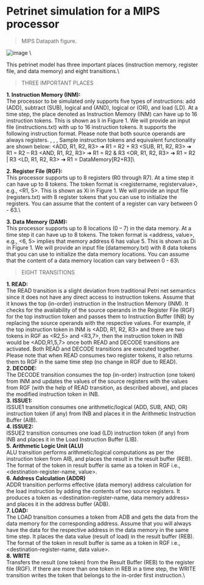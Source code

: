 # Petrinet simulation for a MIPS processor

> MIPS Datapath figure.

![image](https://user-images.githubusercontent.com/45356812/120899806-872ae600-c5ff-11eb-804c-603b28762798.png) \

This petrinet model has three important places (instruction memory, register file, and data memory) and eight transitions.\


> THREE IMPORTANT PLACES

**1. Instruction Memory (INM):**\
The processor to be simulated only supports five types of instructions: add (ADD), subtract (SUB), logical 
and (AND), logical or (OR), and load (LD). At a time step, the place denoted as Instruction Memory (INM) 
can have up to 16 instruction tokens. This is shown as Ii in Figure 1. We will provide an input file 
(instructions.txt) with up to 16 instruction tokens. It supports the following instruction format. Please note 
that both source operands are always registers.
<Opcode>, <Destination Register>, <First Source Operand>, <Second Source Operand>
Sample instruction tokens and equivalent functionality are shown below:
<ADD, R1, R2, R3> ➔ R1 = R2 + R3
<SUB, R1, R2, R3> ➔ R1 = R2 – R3
<AND, R1, R2, R3> ➔ R1 = R2 & R3
<OR, R1, R2, R3> ➔ R1 = R2 | R3
<LD, R1, R2, R3> ➔ R1 = DataMemory[R2+R3]\
  
**2. Register File (RGF):**\
This processor supports up to 8 registers (R0 through R7). At a time step it can have up to 8 tokens. The 
token format is <registername, registervalue>, e.g., <R1, 5>. This is shown as Xi in Figure 1. We will 
provide an input file (registers.txt) with 8 register tokens that you can use to initialize the registers. You can 
assume that the content of a register can vary between 0 - 63.\
  
**3. Data Memory (DAM):**\
This processor supports up to 8 locations (0 – 7) in the data memory. At a time step it can have up to 8 tokens. 
The token format is <address, value>, e.g., <6, 5> implies that memory address 6 has value 5. This is shown 
as Di in Figure 1. We will provide an input file (datamemory.txt) with 8 data tokens that you can use to 
initialize the data memory locations. You can assume that the content of a data memory location can vary 
between 0 - 63\

> EIGHT TRANSITIONS

**1. READ:**\
The READ transition is a slight deviation from traditional Petri net semantics since it does not have any 
direct access to instruction tokens. Assume that it knows the top (in-order) instruction in the Instruction
Memory (INM). It checks for the availability of the source operands in the Register File (RGF) for the top 
instruction token and passes them to Instruction Buffer (INB) by replacing the source operands with the 
respective values. For example, if the top instruction token in INM is <ADD, R1, R2, R3> and there are two 
tokens in RGF as <R2,5> and <R3,7>, then the instruction token in INB would be <ADD,R1,5,7> once both 
READ and DECODE transitions are activated. Both READ and DECODE transitions are executed together. 
Please note that when READ consumes two register tokens, it also returns them to RGF in the same time step
(no change in RGF due to READ).\
**2. DECODE:**\
The DECODE transition consumes the top (in-order) instruction (one token) from INM and updates the 
values of the source registers with the values from RGF (with the help of READ transition, as described 
above), and places the modified instruction token in INB.\
**3. ISSUE1:**\
ISSUE1 transition consumes one arithmetic/logical (ADD, SUB, AND, OR) instruction token (if any) from 
INB and places it in the Arithmetic Instruction Buffer (AIB).\
**4. ISSUE2:**\
ISSUE2 transition consumes one load (LD) instruction token (if any) from INB and places it in the Load 
Instruction Buffer (LIB).\
**5. Arithmetic Logic Unit (ALU)**\
ALU transition performs arithmetic/logical computations as per the instruction token from AIB, and places 
the result in the result buffer (REB). The format of the token in result buffer is same as a token in RGF i.e., 
<destination-register-name, value>.\
**6. Address Calculation (ADDR)**\
ADDR transition performs effective (data memory) address calculation for the load instruction by adding the 
contents of two source registers. It produces a token as <destination-register-name, data memory address> 
and places it in the address buffer (ADB).\
**7. LOAD:**\
The LOAD transition consumes a token from ADB and gets the data from the data memory for the 
corresponding address. Assume that you will always have the data for the respective address in the data 
memory in the same time step. It places the data value (result of load) in the result buffer (REB). The format 
of the token in result buffer is same as a token in RGF i.e., <destination-register-name, data value>.\
**8. WRITE**\
Transfers the result (one token) from the Result Buffer (REB) to the register file (RGF). If there are more 
than one token in REB in a time step, the WRITE transition writes the token that belongs to the in-order first 
instruction.\

